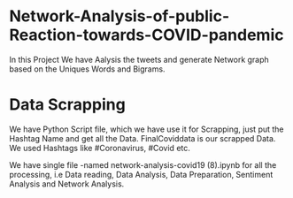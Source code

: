 # Network-Analysis-of-public-Reaction-towards-COVID-pandemic
In this Project We have Aalysis the tweets and generate Network graph based on the Uniques Words and Bigrams.

# Data Scrapping
 We have Python Script file, which we have use it for Scrapping, just put the Hashtag Name and get all the Data.
 FinalCoviddata is our scrapped Data. We used Hashtags like #Coronavirus, #Covid etc.
 
 We have single file -named network-analysis-covid19 (8).ipynb for all the processing, i.e Data reading, Data Analysis, Data Preparation, Sentiment Analysis and Network Analysis.
 
 
